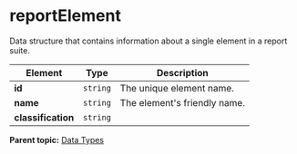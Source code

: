 # reportElement

Data structure that contains information about a single element in a report suite.

|Element|Type|Description|
|-------|----|-----------|
|**id** |`string` | The unique element name. |
|**name** |`string` | The element's friendly name. |
|**classification** |`string` | |

**Parent topic:** [Data Types](../data_types/c_datatypes.md)

